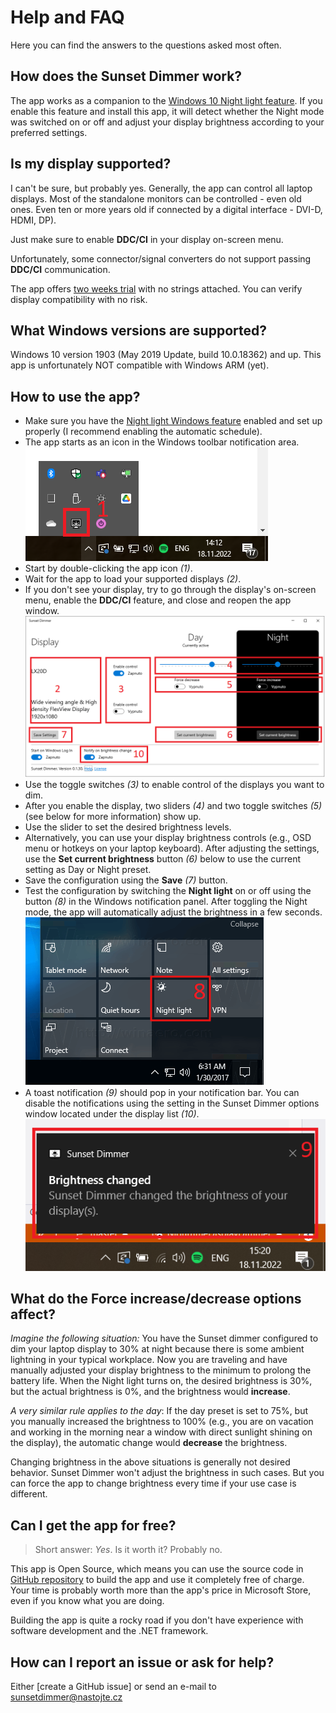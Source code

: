 # Help and FAQ

Here you can find the answers to the questions asked most often.

## How does the Sunset Dimmer work?

The app works as a companion to the [Windows 10 Night light feature](https://support.microsoft.com/en-us/windows/set-your-display-for-night-time-in-windows-18fe903a-e0a1-8326-4c68-fd23d7aaf136). If you enable this feature and install this app, 
it will detect whether the Night mode was switched on or off and adjust your display brightness according to your preferred settings.

## Is my display supported?

I can't be sure, but probably yes. Generally, the app can control all laptop displays. Most of the standalone monitors can be controlled - even old ones. Even ten or more years old if connected by a digital interface - DVI-D, HDMI, DP).

Just make sure to enable **DDC/CI** in your display on-screen menu.

Unfortunately, some connector/signal converters do not support passing **DDC/CI** communication.

The app offers [two weeks trial](https://apps.microsoft.com/store/detail/9P6MXT53KF20) with no strings attached. You can verify display compatibility with no risk. 

## What Windows versions are supported?

Windows 10 version 1903 (May 2019 Update, build 10.0.18362) and up. This app is unfortunately NOT compatible with Windows ARM (yet).

## How to use the app?

* Make sure you have the [Night light Windows feature](https://support.microsoft.com/en-us/windows/set-your-display-for-night-time-in-windows-18fe903a-e0a1-8326-4c68-fd23d7aaf136) enabled and set up properly (I recommend enabling the automatic schedule).
* The app starts as an icon in the Windows toolbar notification area. 
<br> ![Notify icon](./assets/help-notify-icon.png)
* Start by double-clicking the app icon *(1)*.
* Wait for the app to load your supported displays *(2)*. 
* If you don't see your display, try to go through the display's on-screen menu, enable the **DDC/CI** feature, and close and reopen the app window.
<br> [![Settings window](./assets/help-settings.png)](./assets/help-settings.png)
* Use the toggle switches *(3)* to enable control of the displays you want to dim.
* After you enable the display, two sliders *(4)* and two toggle switches *(5)* (see below for more information) show up.
* Use the slider to set the desired brightness levels.
* Alternatively, you can use your display brightness controls (e.g., OSD menu or hotkeys on your laptop keyboard). After adjusting the settings, use the **Set current brightness** button *(6)* below to use the current setting as Day or Night preset.
* Save the configuration using the **Save** *(7)* button.
* Test the configuration by switching the **Night light** on or off using the button *(8)* in the Windows notification panel. After toggling the Night mode, the app will automatically adjust the brightness in a few seconds.
<br> ![Night light button](./assets/help-night-light.png)
* A toast notification *(9)* should pop in your notification bar. You can disable the notifications using the setting in the Sunset Dimmer options window located under the display list *(10)*.
<br> ![Toast notification](./assets/help-notification.png)

## What do the Force increase/decrease options affect?

*Imagine the following situation:* You have the Sunset dimmer configured to dim your laptop display to 30% at night because there is some ambient lightning in your typical workplace. Now you are traveling and have manually adjusted your display brightness to the minimum to prolong the battery life. 
When the Night light turns on, the desired brightness is 30%, but the actual brightness is 0%, and the brightness would **increase**.

*A very similar rule applies to the day*: If the day preset is set to 75%, but you manually increased the brightness to 100% (e.g., you are on vacation and working in the morning near a window with direct sunlight shining on the display), the automatic change would **decrease** the brightness. 

Changing brightness in the above situations is generally not desired behavior. Sunset Dimmer won't adjust the brightness in such cases. But you can force the app to change brightness every time if your use case is different.

## Can I get the app for free?

> Short answer: *Yes*. Is it worth it? Probably no.

This app is Open Source, which means you can use the source code in [GitHub repository](https://github.com/oookoook/NighttimeDisplayDimmer) to build the app and use it completely free of charge. Your time is probably worth more than the app's price in Microsoft Store, even if you know what you are doing.

Building the app is quite a rocky road if you don't have experience with software development and the .NET framework.

## How can I report an issue or ask for help?

Either [create a GitHub issue] or send an e-mail to [sunsetdimmer@nastojte.cz](mailto:sunsetdimmer@nastojte.cz)
